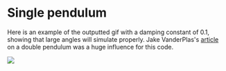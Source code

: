 

# Single pendulum

Here is an example of the outputted gif with a damping constant of 0.1, showing that large angles will simulate properly. Jake VanderPlas's [article](https://jakevdp.github.io/blog/2012/08/18/matplotlib-animation-tutorial/) on a double pendulum was a huge influence for this code. 


![](single_pendulum.gif)

